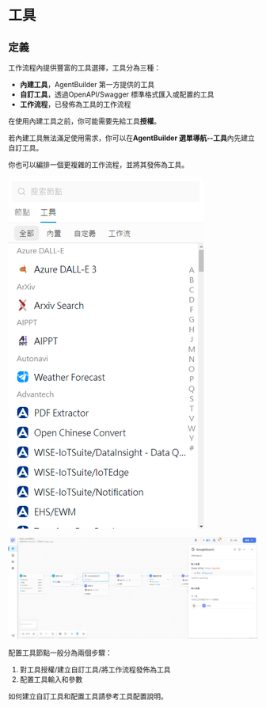 # 工具
## 定義
工作流程內提供豐富的工具選擇，工具分為三種：
- **內建工具**，AgentBuilder 第一方提供的工具
- **自訂工具**，透過OpenAPI/Swagger 標準格式匯入或配置的工具
- **工作流程**，已發佈為工具的工作流程

在使用內建工具之前，你可能需要先給工具**授權**。

若內建工具無法滿足使用需求，你可以在**AgentBuilder 選單導航--工具**內先建立自訂工具。

你也可以編排一個更複雜的工作流程，並將其發佈為工具。

![工具選擇](/工作流程/節點說明/images/工具選擇.png)

![設定Google搜尋工具擷取外部知識](/工作流程/節點說明/images/設定Google搜尋工具擷取外部知識.png)

配置工具節點一般分為兩個步驟：
1. 對工具授權/建立自訂工具/將工作流程發佈為工具
2. 配置工具輸入和參數

如何建立自訂工具和配置工具請參考工具配置說明。
